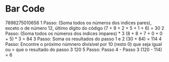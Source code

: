 # Bar Code

7898275010656
1 Passo:
   (Soma todos os números dos indices pares), exceto o de número 12, último dígito do código
   (7 + 9 + 2 + 5 + 1 + 6) = 30
2 Passo:
   (Soma todos os números dos indices impares) * 3 
   (8 + 8 + 7 + 0 + 0 + 5) * 3 = 84
3 Passo:
   Soma os resultados do passo 1 e 2
   (30 + 84) = 114
4 Passo:
   Encontre o próximo númnero divisível por 10 (resto 0) que seja igual ou > que o resultado do passo 3
   120
5 Passo:
   Passo 4 - Passo 3
   (120 - 114) = 6
